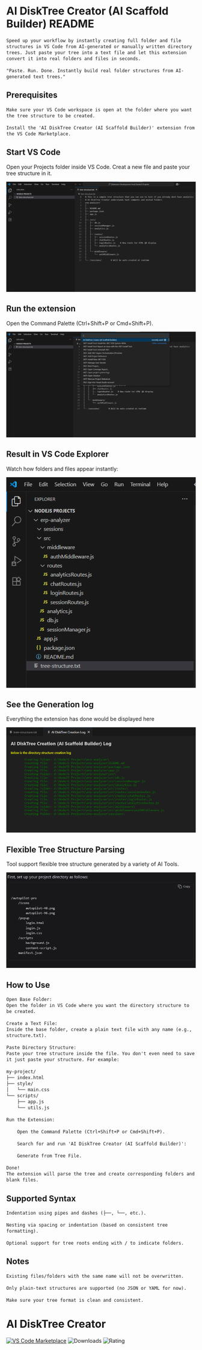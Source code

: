 # AI DiskTree Creator (AI Scaffold Builder) README
    Speed up your workflow by instantly creating full folder and file structures in VS Code from AI-generated or manually written directory trees. Just paste your tree into a text file and let this extension convert it into real folders and files in seconds.

    "Paste. Run. Done. Instantly build real folder structures from AI-generated text trees."

## Prerequisites

    Make sure your VS Code workspace is open at the folder where you want the tree structure to be created.

    Install the 'AI DiskTree Creator (AI Scaffold Builder)' extension from the VS Code Marketplace.

## Start VS Code

Open your Projects folder inside VS Code. Creat a new file and paste your tree structure in it.

![Paste tree structure](assets/tree-structure-and-blank-project.png)


## Run the extension

Open the Command Palette (Ctrl+Shift+P or Cmd+Shift+P).

![Run AI DiskTree Creation](assets/run-the-extension.png)


## Result in VS Code Explorer

Watch how folders and files appear instantly:

![Auto-Creation](assets/tree-structure-created-on-disk.png)


## See the Generation log

Everything the extension has done would be displayed here

![Tree Creation log](assets/tree-structure-creation-log.png)


## Flexible Tree Structure Parsing

Tool support flexible tree structure generated by a variety of AI Tools.

![Alternate tree format](assets/alternate-tree-structure-format-also-supported.png)



## How to Use

    Open Base Folder:
    Open the folder in VS Code where you want the directory structure to be created.

    Create a Text File:
    Inside the base folder, create a plain text file with any name (e.g., structure.txt).

    Paste Directory Structure:
    Paste your tree structure inside the file. You don't even need to save it just paste your structure. For example:

    my-project/
    ├── index.html
    ├── style/
    │   └── main.css
    └── scripts/
        ├── app.js
        └── utils.js

    Run the Extension:

        Open the Command Palette (Ctrl+Shift+P or Cmd+Shift+P).

        Search for and run 'AI DiskTree Creator (AI Scaffold Builder)':
        
        Generate from Tree File.

    Done!
    The extension will parse the tree and create corresponding folders and blank files.

## Supported Syntax

    Indentation using pipes and dashes (├──, └──, etc.).

    Nesting via spacing or indentation (based on consistent tree formatting).

    Optional support for tree roots ending with / to indicate folders.

## Notes

    Existing files/folders with the same name will not be overwritten.

    Only plain-text structures are supported (no JSON or YAML for now).

    Make sure your tree format is clean and consistent.

# AI DiskTree Creator

[![VS Code Marketplace](https://img.shields.io/visual-studio-marketplace/v/AdityaMilan.ai-disk-tree-creator?label=VS%20Code%20Marketplace&style=for-the-badge)](https://marketplace.visualstudio.com/items?itemName=AdityaMilan.ai-disk-tree-creator)
![Downloads](https://img.shields.io/visual-studio-marketplace/d/AdityaMilan.ai-disk-tree-creator?label=Downloads&style=for-the-badge)
![Rating](https://img.shields.io/visual-studio-marketplace/r/AdityaMilan.ai-disk-tree-creator?label=Rating&style=for-the-badge)
